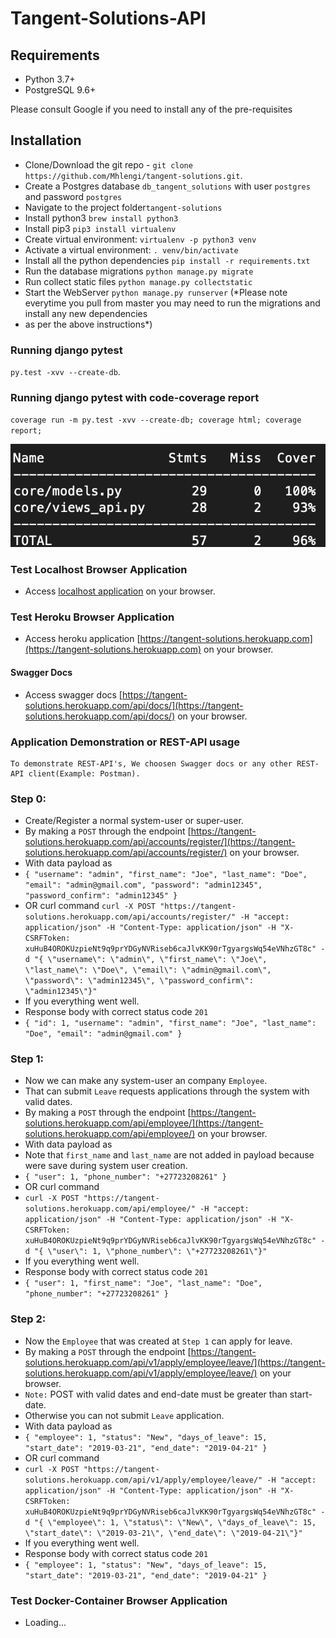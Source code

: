# Tangent-Solutions-API

## Requirements
- Python 3.7+
- PostgreSQL 9.6+

Please consult Google if you need to install any of the pre-requisites

## Installation
- Clone/Download the git repo - `git clone https://github.com/Mhlengi/tangent-solutions.git`.
- Create a Postgres database `db_tangent_solutions` with user `postgres` and password `postgres`
- Navigate to the project folder`tangent-solutions`
- Install python3 `brew install python3`
- Install pip3 `pip3 install virtualenv`
- Create virtual environment: `virtualenv -p python3 venv`
- Activate a virtual environment: `. venv/bin/activate`
- Install all the python dependencies `pip install -r requirements.txt`
- Run the database migrations `python manage.py migrate`
- Run collect static files `python manage.py collectstatic`
- Start the WebServer `python manage.py runserver`
(*Please note everytime you pull from master you may need to run the migrations and install any new dependencies
- as per the above instructions*)

### Running django pytest
`py.test -xvv --create-db`.

### Running django pytest with code-coverage report
`coverage run -m py.test -xvv --create-db; coverage html; coverage report;`

![PyTest Image](https://github.com/Mhlengi/tangent-solutions/blob/master/Screenshot%202019-12-02%20at%2012.39.34.png)

### Test Localhost Browser Application
- Access [localhost application](http://localhost:8000) on your browser.

### Test Heroku Browser Application
- Access heroku application [https://tangent-solutions.herokuapp.com](https://tangent-solutions.herokuapp.com) on your browser.
#### Swagger Docs
- Access swagger docs [https://tangent-solutions.herokuapp.com/api/docs/](https://tangent-solutions.herokuapp.com/api/docs/) on your browser.

### Application Demonstration or REST-API usage
```
To demonstrate REST-API's, We choosen Swagger docs or any other REST-API client(Example: Postman).
```
### Step 0: 
- Create/Register a normal system-user or super-user.
- By making a `POST` through the endpoint [https://tangent-solutions.herokuapp.com/api/accounts/register/](https://tangent-solutions.herokuapp.com/api/accounts/register/) on your browser. 
- With data payload as 
- `{
  "username": "admin",
  "first_name": "Joe",
  "last_name": "Doe",
  "email": "admin@gmail.com",
  "password": "admin12345",
  "password_confirm": "admin12345"
  }`
- OR curl command
`curl -X POST "https://tangent-solutions.herokuapp.com/api/accounts/register/" -H "accept: application/json" -H "Content-Type: application/json" -H "X-CSRFToken: xuHuB4OROKUzpieNt9q9prYDGyNVRiseb6caJlvKK90rTgyargsWq54eVNhzGT8c" -d "{ \"username\": \"admin\", \"first_name\": \"Joe\", \"last_name\": \"Doe\", \"email\": \"admin@gmail.com\", \"password\": \"admin12345\", \"password_confirm\": \"admin12345\"}"
`
- If you everything went well.      
- Response body with correct status code `201`
- `{
  "id": 1,
  "username": "admin",
  "first_name": "Joe",
  "last_name": "Doe",
  "email": "admin@gmail.com"
}
`

### Step 1: 
- Now we can make any system-user an company `Employee`.
- That can submit `Leave` requests applications through the system with valid dates.
- By making a `POST` through the endpoint [https://tangent-solutions.herokuapp.com/api/employee/](https://tangent-solutions.herokuapp.com/api/employee/) on your browser. 
- With data payload as 
- Note that `first_name` and `last_name` are not added in payload because were save during system user creation. 
- `{
  "user": 1,
  "phone_number": "+27723208261"
}`
- OR curl command
- `curl -X POST "https://tangent-solutions.herokuapp.com/api/employee/" -H "accept: application/json" -H "Content-Type: application/json" -H "X-CSRFToken: xuHuB4OROKUzpieNt9q9prYDGyNVRiseb6caJlvKK90rTgyargsWq54eVNhzGT8c" -d "{ \"user\": 1, \"phone_number\": \"+27723208261\"}"
`
- If you everything went well.      
- Response body with correct status code `201`
- `{
  "user": 1,
  "first_name": "Joe",
  "last_name": "Doe",
  "phone_number": "+27723208261"
}
`

### Step 2: 
- Now the `Employee` that was created at `Step 1` can apply for leave.
- By making a `POST` through the endpoint [https://tangent-solutions.herokuapp.com/api/v1/apply/employee/leave/](https://tangent-solutions.herokuapp.com/api/v1/apply/employee/leave/) on your browser. 
- `Note:` POST with valid dates and end-date must be greater than start-date. 
- Otherwise you can not submit `Leave` application.  
- With data payload as  
- `{
  "employee": 1,
  "status": "New",
  "days_of_leave": 15,
  "start_date": "2019-03-21",
  "end_date": "2019-04-21"
}`
- OR curl command
- `curl -X POST "https://tangent-solutions.herokuapp.com/api/v1/apply/employee/leave/" -H "accept: application/json" -H "Content-Type: application/json" -H "X-CSRFToken: xuHuB4OROKUzpieNt9q9prYDGyNVRiseb6caJlvKK90rTgyargsWq54eVNhzGT8c" -d "{ \"employee\": 1, \"status\": \"New\", \"days_of_leave\": 15, \"start_date\": \"2019-03-21\", \"end_date\": \"2019-04-21\"}"
`
- If you everything went well.      
- Response body with correct status code `201`
- `{
  "employee": 1,
  "status": "New",
  "days_of_leave": 15,
  "start_date": "2019-03-21",
  "end_date": "2019-04-21"
}
`

### Test Docker-Container Browser Application
- Loading...
